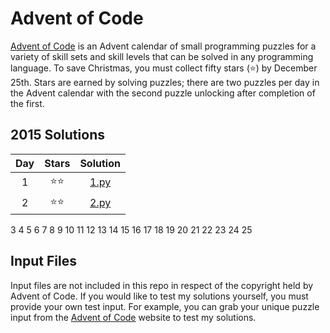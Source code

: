 # Advent of Code
[Advent of Code](https://adventofcode.com/about) is an Advent calendar of
small programming puzzles for a variety of skill sets and skill levels that can
be solved in any programming language. To save Christmas, you must collect fifty
stars (⭐) by December 25th. Stars are earned by solving puzzles; there are two
puzzles per day in the Advent calendar with the second puzzle unlocking after 
completion of the first.

## 2015 Solutions
| Day | Stars | Solution |
|:---:|:-----:|:---------:|
1|⭐⭐|[1.py](https://github.com/Videodromes/AdventOfCode-Python/blob/main/2015/01_not_quite_lisp/1.py)
2|⭐⭐|[2.py](https://github.com/Videodromes/AdventOfCode-Python/blob/main/2015/02_i_was_told_there_would_be_no_math/2.py)
3
4
5
6
7
8
9
10
11
12
13
14
15
16
17
18
19
20
21
22
23
24
25

## Input Files
Input files are not included in this repo in respect of the copyright held by
Advent of Code. If you would like to test my solutions yourself, you must provide
your own test input. For example, you can grab your unique puzzle input from the
[Advent of Code](https://adventofcode.com/events) website to test my solutions.
